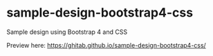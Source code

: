 # sample-design-bootstrap4-css
Sample design using Bootstrap 4 and CSS

Preview here: https://ghitab.github.io/sample-design-bootstrap4-css/
